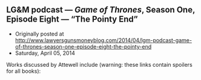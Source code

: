 ## LG&amp;M podcast — <em>Game of Thrones</em>, Season One, Episode Eight — “The Pointy End”

 * Originally posted at http://www.lawyersgunsmoneyblog.com/2014/04/lgm-podcast-game-of-thrones-season-one-episode-eight-the-pointy-end
 * Saturday, April 05, 2014

Works discussed by Attewell include (warning: these links contain spoilers for all books):
